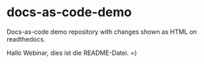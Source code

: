 # docs-as-code-demo
Docs-as-code demo repository with changes shown as HTML on readthedocs.

Hallo Webinar, dies ist die README-Datei. =)
